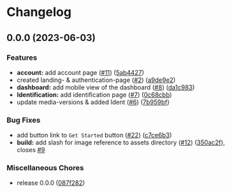 # Changelog

## 0.0.0 (2023-06-03)


### Features

* **account:** add account page ([#11](https://github.com/Smart-Grades/simple-grades/issues/11)) ([5ab4427](https://github.com/Smart-Grades/simple-grades/commit/5ab4427564194e558381fa21a664a2d2b8ca8ab1))
* created landing- & authentication-page ([#2](https://github.com/Smart-Grades/simple-grades/issues/2)) ([a9de9e2](https://github.com/Smart-Grades/simple-grades/commit/a9de9e2b1d08871796d495208c87a2157b831743))
* **dashboard:** add mobile view of the dashboard ([#8](https://github.com/Smart-Grades/simple-grades/issues/8)) ([da1c983](https://github.com/Smart-Grades/simple-grades/commit/da1c9836a57cc32f783cbae5c537624608de9034))
* **Identification:** add identification page ([#7](https://github.com/Smart-Grades/simple-grades/issues/7)) ([0c68cbb](https://github.com/Smart-Grades/simple-grades/commit/0c68cbbf325cca7de8f13b77c886742d7f878746))
* update media-versions & added Ident ([#6](https://github.com/Smart-Grades/simple-grades/issues/6)) ([7b959bf](https://github.com/Smart-Grades/simple-grades/commit/7b959bf468bbfdc40f237efab7bef5235bf29a35))


### Bug Fixes

* add button link to `Get Started` button ([#22](https://github.com/Smart-Grades/simple-grades/issues/22)) ([c7ce6b3](https://github.com/Smart-Grades/simple-grades/commit/c7ce6b33cd3532115a97f11e80367e2c9e346c90))
* **build:** add slash for image reference to assets directory ([#12](https://github.com/Smart-Grades/simple-grades/issues/12)) ([350ac2f](https://github.com/Smart-Grades/simple-grades/commit/350ac2ffe997f20ca98ccbb2f15fad10212a694d)), closes [#9](https://github.com/Smart-Grades/simple-grades/issues/9)


### Miscellaneous Chores

* release 0.0.0 ([087f282](https://github.com/Smart-Grades/simple-grades/commit/087f282865b5f2d32aa525a55a1eb2bcd7c80fa7))

